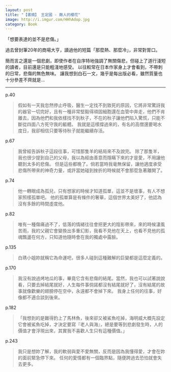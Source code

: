```yaml
---
layout: post
title: "【書摘】 王定國 - 敵人的櫻花"
image: http://i.imgur.com/HHhAdop.jpg
category: Book
---
```


「想要表達的並不是悲傷。」


過去曾封筆20年的商場大亨，讀過他的短篇「那麼熱、那麼冷」，非常對胃口。


簡而言之還是一個悲劇，即使作者在自序特地強調了無關傷悲，但碰上了道行淺短的讀者，目前還是只能粗淺地感受。
以往較常在日本作家身上才會看到，不帶刺的日常，悲傷的無色無味。
讓我想到白石一文，幾乎是每出版必看，雖然質量也十分參差不齊就是...

*******

p.40


> 假如有一天我忽然停止呼吸，醫生一定找不到致死的原因，它將非常驚訝我的器官一切完好，且有一種非常堅毅得頑固細胞還在血管中奔走，他們不肯離去，因為他們和我依樣找不到秋子，不在的秋子讓他們陷入驚慌，只能不斷從四面八方死守我的軀體。
我就是這樣撐過來的，有名的高僧還要喝水度日，我卻相信只要等待秋子就能繼續存活。

p.67


> 我曾經告訴秋子這段往事，可惜那隻羊的結局來不及說完。
除了那隻羊，我也很少提到自己的父母，我以為經由善意而隱瞞下來的才是愛，不用讓他聽到太多的悲傷。
但是這些都晚了。倘若當時我毫無保留，讓他適度承受悲傷所帶來的神奇力量，或許當她碰到挫折的時候就不會那麼急著離開了。

p.74


> 他一轉眼成為孤兒，只有想家的時候才知道孤單，這並不是壞事，有人不想家照樣孤單吧。
他的孤單算是有條件的奢華，這個世界太美好了，他認為沒有多餘的時間虛度他。

p.82


> 唯有一種傷痛過不了，低落的情緒往往會把更大的陰影帶來，來的時候淒風苦雨，我的父親它會變換出多重幻影，我看不見他在天上，也看不見他的孤魂飄盪在何方，只知道他隨時會在我的獨處中露臉。

p.135


> 白琇小姐妳就稱它為命運吧，很多人碰到這種難解的巨變都是這麼定義的。

p.170


> 我沒有說過烤地瓜的事，畢竟它含有悲傷的結尾。當然，我也可以試著說說看，只要去掉結尾就好，人生每件事倘諾都沒有結尾就好了，沒有結尾的故事就像歡樂的翅膀停在空中，永遠都不會掉下來。
我身上任何的往事，好像都不適合談到後來。

p.182


> 「我想到的是難得釣上了馬林魚，後來卻又被鯊魚吃掉，海明威大概先設定它會被鯊魚吃掉，才決定要寫『老人與海』，總是要等到悲劇發生時，人的價值才會浮現出來，其實我不喜歡人生只有這種價值。」

p.243


> 我只是想妳了解，我的軟弱與愛不愛無關，反而是因為我懂得愛，才會在妳的面前緊急停下來。
任何的愛情都有一個臨界點，隨便跨過去恐怕就會失去更多。

